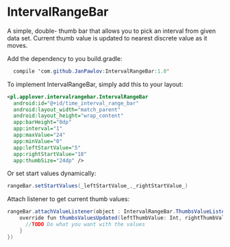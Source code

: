 # IntervalRangeBar

  A simple, double- thumb bar that allows you to pick an interval from given data set.
  Current thumb value is updated to nearest discrete value as it moves.

  Add the dependency to you build.gradle:

  ```java
  	compile 'com.github.JanPawlov:IntervalRangeBar:1.0'
  ```

  To implement IntervalRangeBar, simply add this to your layout:

  ```xml
  <pl.applover.intervalrangebar.IntervalRangeBar
    android:id="@+id/time_interval_range_bar"
    android:layout_width="match_parent"
    android:layout_height="wrap_content"
    app:barHeight="8dp"
    app:interval="1"
    app:maxValue="24"
    app:minValue="0"
    app:leftStartValue="5"
    app:rightStartValue="18"
    app:thumbSize="24dp" />
  ```

Or set start values dynamically:

```java
rangeBar.setStartValues(_leftStartValue_,_rightStartValue_)
```

Attach listener to get current thumb values:

```java
rangeBar.attachValueListener(object : IntervalRangeBar.ThumbsValueListener {
    override fun thumbsValuesUpdated(leftThumbValue: Int, rightThumbValue: Int) {
      //TODO Do what you want with the values
    }
})
```
